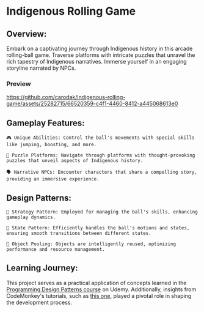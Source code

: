 # Indigenous Rolling Game

## Overview:

Embark on a captivating journey through Indigenous history in this arcade rolling-ball game. Traverse platforms with intricate puzzles that unravel the rich tapestry of Indigenous narratives. Immerse yourself in an engaging storyline narrated by NPCs.

### Preview

https://github.com/carodak/indigenous-rolling-game/assets/25282715/66520359-c4f1-4460-8412-a445068613e0

## Gameplay Features:

    🎮 Unique Abilities: Control the ball's movements with special skills like jumping, boosting, and more.

    🧩 Puzzle Platforms: Navigate through platforms with thought-provoking puzzles that unveil aspects of Indigenous history.

    🗣️ Narrative NPCs: Encounter characters that share a compelling story, providing an immersive experience.

## Design Patterns:

    🔄 Strategy Pattern: Employed for managing the ball's skills, enhancing gameplay dynamics.

    🔄 State Pattern: Efficiently handles the ball's motions and states, ensuring smooth transitions between different states.

    🔄 Object Pooling: Objects are intelligently reused, optimizing performance and resource management.

## Learning Journey:

This project serves as a practical application of concepts learned in the [Programming Design Patterns course](https://www.udemy.com/course/programming-design-patterns/) on Udemy. Additionally, insights from CodeMonkey's tutorials, such as [this one](https://www.youtube.com/watch?v=LdoImzaY6M4), played a pivotal role in shaping the development process.
